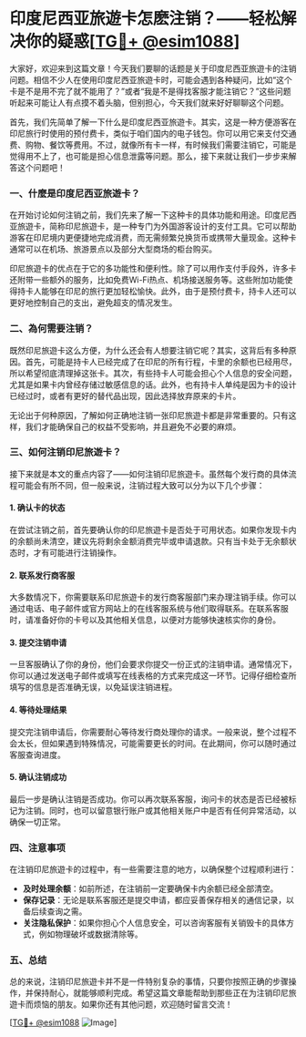 # 印度尼西亚旅遊卡怎麽注销？——轻松解决你的疑惑[[TG💪+ @esim1088](https://t.me/s/esim1088)]

大家好，欢迎来到这篇文章！今天我们要聊的话题是关于印度尼西亚旅遊卡的注销问题。相信不少人在使用印度尼西亚旅遊卡时，可能会遇到各种疑问，比如“这个卡是不是用不完了就不能用了？”或者“我是不是得找客服才能注销它？”这些问题听起来可能让人有点摸不着头脑，但别担心，今天我们就来好好聊聊这个问题。

首先，我们先简单了解一下什么是印度尼西亚旅遊卡。其实，这是一种方便游客在印尼旅行时使用的预付费卡，类似于咱们国内的电子钱包。你可以用它来支付交通费、购物、餐饮等费用。不过，就像所有卡一样，有时候我们需要注销它，可能是觉得用不上了，也可能是担心信息泄露等问题。那么，接下来就让我们一步步来解答这个问题吧！

### 一、什麼是印度尼西亚旅遊卡？

在开始讨论如何注销之前，我们先来了解一下这种卡的具体功能和用途。印度尼西亚旅遊卡，简称印尼旅遊卡，是一种专门为外国游客设计的支付工具。它可以帮助游客在印尼境内更便捷地完成消费，而无需频繁兑换货币或携带大量现金。这种卡通常可以在机场、旅游景点以及部分大型商场的柜台购买。

印尼旅遊卡的优点在于它的多功能性和便利性。除了可以用作支付手段外，许多卡还附带一些额外的服务，比如免费Wi-Fi热点、机场接送服务等。这些附加功能使得持卡人能够在印尼的旅行更加轻松愉快。此外，由于是预付费卡，持卡人还可以更好地控制自己的支出，避免超支的情况发生。

### 二、為何需要注销？

既然印尼旅遊卡这么方便，为什么还会有人想要注销它呢？其实，这背后有多种原因。首先，可能是持卡人已经完成了在印尼的所有行程，卡里的余额也已经用尽，所以希望彻底清理掉这张卡。其次，有些持卡人可能会担心个人信息的安全问题，尤其是如果卡内曾经存储过敏感信息的话。此外，也有持卡人单纯是因为卡的设计已经过时，或者有更好的替代品出现，因此选择放弃原来的卡片。

无论出于何种原因，了解如何正确地注销一张印尼旅遊卡都是非常重要的。只有这样，我们才能确保自己的权益不受影响，并且避免不必要的麻烦。

### 三、如何注销印尼旅遊卡？

接下来就是本文的重点内容了——如何注销印尼旅遊卡。虽然每个发行商的具体流程可能会有所不同，但一般来说，注销过程大致可以分为以下几个步骤：

#### 1. 确认卡的状态

在尝试注销之前，首先要确认你的印尼旅遊卡是否处于可用状态。如果你发现卡内的余额尚未清空，建议先将剩余金额消费完毕或申请退款。只有当卡处于无余额状态时，才有可能进行注销操作。

#### 2. 联系发行商客服

大多数情况下，你需要联系印尼旅遊卡的发行商客服部门来办理注销手续。你可以通过电话、电子邮件或官方网站上的在线客服系统与他们取得联系。在联系客服时，请准备好你的卡号以及其他相关信息，以便对方能够快速核实你的身份。

#### 3. 提交注销申请

一旦客服确认了你的身份，他们会要求你提交一份正式的注销申请。通常情况下，你可以通过发送电子邮件或填写在线表格的方式来完成这一环节。记得仔细检查所填写的信息是否准确无误，以免延误注销进程。

#### 4. 等待处理结果

提交完注销申请后，你需要耐心等待发行商处理你的请求。一般来说，整个过程不会太长，但如果遇到特殊情况，可能需要更长的时间。在此期间，你可以随时通过客服查询进度。

#### 5. 确认注销成功

最后一步是确认注销是否成功。你可以再次联系客服，询问卡的状态是否已经被标记为注销。同时，也可以留意银行账户或其他相关账户中是否有任何异常活动，以确保一切正常。

### 四、注意事项

在注销印尼旅遊卡的过程中，有一些需要注意的地方，以确保整个过程顺利进行：

- **及时处理余额**：如前所述，在注销前一定要确保卡内余额已经全部清空。
- **保存记录**：无论是联系客服还是提交申请，都应妥善保存相关的通信记录，以备后续查询之需。
- **关注隐私保护**：如果你担心个人信息安全，可以咨询客服有关销毁卡的具体方式，例如物理破坏或数据清除等。

### 五、总结

总的来说，注销印尼旅遊卡并不是一件特别复杂的事情，只要你按照正确的步骤操作，并保持耐心，就能够顺利完成。希望这篇文章能帮助到那些正在为注销印尼旅遊卡而烦恼的朋友。如果你还有其他问题，欢迎随时留言交流！

[[TG💪+ @esim1088](https://t.me/s/esim1088) ![Image](https://i.postimg.cc/4NQfJmqS/Snipaste-2025-05-13-00-14-12.png)]